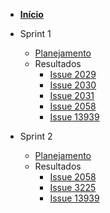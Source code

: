 - [<b>Início</b>](/)

- Sprint 1
  - [Planejamento](/sprints/sprint_1/planejamento.md)
  - Resultados
    - [Issue 2029](/sprints/sprint_1/resultados/issue2029.md)
    - [Issue 2030](/sprints/sprint_1/resultados/issue2030.md)
    - [Issue 2031](/sprints/sprint_1/resultados/issue2031.md)
    - [Issue 2058](/sprints/sprint_1/resultados/issue2058.md)
    - [Issue 13939](/sprints/sprint_1/resultados/issue13939.md)
- Sprint 2
  - [Planejamento](/sprints/sprint_2/planejamento.md)
  - Resultados
    - [Issue 2058](/sprints/sprint_2/resultados/issue2058.md)
    - [Issue 3225](/sprints/sprint_2/resultados/issue3225.md)
    - [Issue 13939](/sprints/sprint_2/resultados/issue13939.md)


